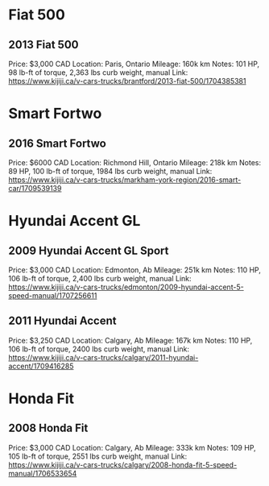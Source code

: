 # Fiat 500 
## 2013 Fiat 500 
Price: $3,000 CAD
Location: Paris, Ontario
Mileage: 160k km
Notes: 101 HP, 98 lb-ft of torque, 2,363 lbs curb weight, manual
Link: https://www.kijiji.ca/v-cars-trucks/brantford/2013-fiat-500/1704385381

# Smart Fortwo
## 2016 Smart Fortwo
Price: $6000 CAD
Location: Richmond Hill, Ontario
Mileage: 218k km
Notes:  89 HP, 100 lb-ft of torque, 1984 lbs curb weight, manual
Link: https://www.kijiji.ca/v-cars-trucks/markham-york-region/2016-smart-car/1709539139

# Hyundai Accent GL
## 2009 Hyundai Accent GL Sport
Price: $3,000 CAD
Location: Edmonton, Ab
Mileage: 251k km
Notes:  110 HP, 106 lb-ft of torque, 2,400 lbs curb weight, manual
Link: https://www.kijiji.ca/v-cars-trucks/edmonton/2009-hyundai-accent-5-speed-manual/1707256611
## 2011 Hyundai Accent
Price: $3,250 CAD
Location: Calgary, Ab
Mileage: 167k km
Notes: 110 HP, 106 lb-ft of torque, 2400 lbs curb weight, manual
Link: https://www.kijiji.ca/v-cars-trucks/calgary/2011-hyundai-accent/1709416285

# Honda Fit
## 2008 Honda Fit
Price: $3,000 CAD
Location: Calgary, Ab
Mileage: 333k km
Notes: 109 HP, 105 lb-ft of torque, 2551 lbs curb weight, manual
Link: https://www.kijiji.ca/v-cars-trucks/calgary/2008-honda-fit-5-speed-manual/1706533654